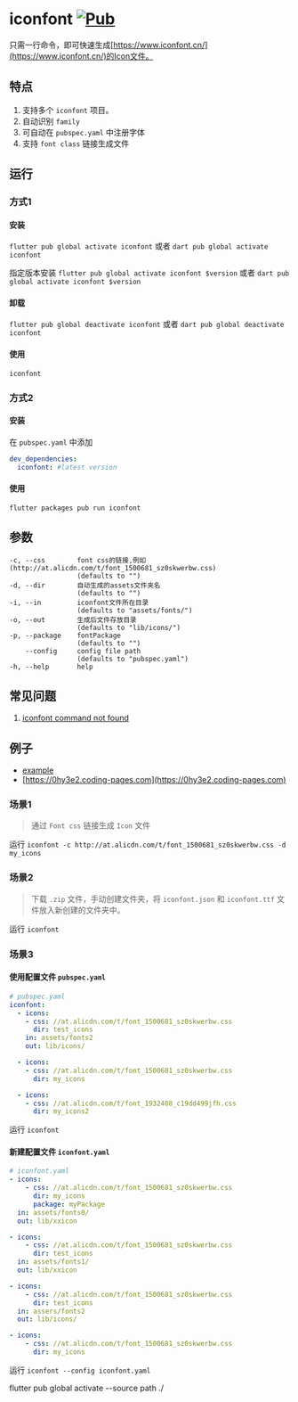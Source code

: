 # iconfont [![Pub](https://img.shields.io/pub/v/iconfont.svg?style=flat-square)](https://pub.dartlang.org/packages/iconfont)

只需一行命令，即可快速生成[https://www.iconfont.cn/](https://www.iconfont.cn/)的Icon文件。

## 特点

1. 支持多个 `iconfont` 项目。
2. 自动识别 `family`
3. 可自动在 `pubspec.yaml` 中注册字体
4. 支持 `font class` 链接生成文件

## 运行

### 方式1

#### 安装

`flutter pub global activate iconfont` 或者 `dart pub global activate iconfont`

指定版本安装
`flutter pub global activate iconfont $version` 或者 `dart pub global activate iconfont $version`

#### 卸载
`flutter pub global deactivate iconfont` 或者 `dart pub global deactivate iconfont`

#### 使用

`iconfont`

### 方式2

#### 安装

在 `pubspec.yaml` 中添加

```yaml
dev_dependencies:
  iconfont: #latest version
```

#### 使用

`flutter packages pub run iconfont`

## 参数

```text
-c, --css        font css的链接,例如(http://at.alicdn.com/t/font_1500681_sz0skwerbw.css)
                 (defaults to "")
-d, --dir        自动生成的assets文件夹名
                 (defaults to "")
-i, --in         iconfont文件所在目录
                 (defaults to "assets/fonts/")
-o, --out        生成后文件存放目录
                 (defaults to "lib/icons/")
-p, --package    fontPackage
                 (defaults to "")
    --config     config file path
                 (defaults to "pubspec.yaml")
-h, --help       help

```

## 常见问题

1. [iconfont command not found](https://dart.dev/tools/pub/cmd/pub-global#running-a-script)

## 例子

- [example](example)
- [https://0hy3e2.coding-pages.com](https://0hy3e2.coding-pages.com)

### 场景1

> 通过 `Font css` 链接生成 `Icon` 文件

运行 `iconfont -c http://at.alicdn.com/t/font_1500681_sz0skwerbw.css -d my_icons`

### 场景2

> 下载 `.zip` 文件，手动创建文件夹，将 `iconfont.json` 和 `iconfont.ttf` 文件放入新创建的文件夹中。

运行 `iconfont`

### 场景3

#### 使用配置文件 `pubspec.yaml`
```yaml
# pubspec.yaml
iconfont:
  - icons: 
    - css: //at.alicdn.com/t/font_1500681_sz0skwerbw.css
      dir: test_icons
    in: assets/fonts2
    out: lib/icons/

  - icons: 
    - css: //at.alicdn.com/t/font_1500681_sz0skwerbw.css
      dir: my_icons

  - icons:
    - css: //at.alicdn.com/t/font_1932408_c19dd499jfh.css
      dir: my_icons2
```

运行 `iconfont`

#### 新建配置文件 `iconfont.yaml`

```yaml
# iconfont.yaml
- icons: 
    - css: //at.alicdn.com/t/font_1500681_sz0skwerbw.css
      dir: my_icons
      package: myPackage
  in: assets/fonts0/
  out: lib/xxicon

- icons: 
    - css: //at.alicdn.com/t/font_1500681_sz0skwerbw.css
      dir: test_icons
  in: assets/fonts1/
  out: lib/xxicon

- icons: 
    - css: //at.alicdn.com/t/font_1500681_sz0skwerbw.css
      dir: test_icons
  in: assers/fonts2
  out: lib/icons/

- icons: 
    - css: //at.alicdn.com/t/font_1500681_sz0skwerbw.css
      dir: my_icons
```
运行 `iconfont --config iconfont.yaml`

flutter  pub global activate --source path ./
